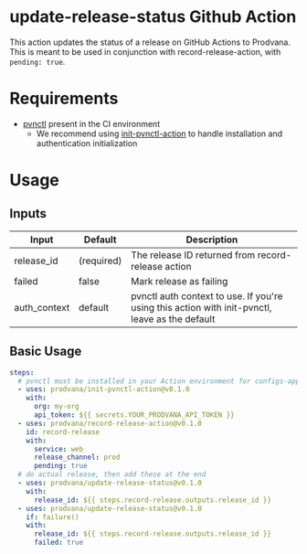# update-release-status Github Action

This action updates the status of a release on GitHub Actions to Prodvana. This is meant to be used in conjunction with record-release-action, with `pending: true`.


# Requirements
- [pvnctl](https://github.com/prodvana/pvnctl) present in the CI environment
  - We recommend using [init-pvnctl-action](https://github.com/prodvana/init-pvnctl-action) to handle installation and authentication initialization

# Usage

## Inputs

| Input             | Default        | Description                                                                                                                                              |
| ----------------- | -------------- | -------------------------------------------------------------------------------------------------------------------------------------------------------- |
| release_id        | (required)     | The release ID returned from record-release action                                                                                                       |
| failed            | false          | Mark release as failing                                                                                                                                  |
| auth_context      | default        | pvnctl auth context to use. If you're using this action with init-pvnctl, leave as the default                                                           |


## Basic Usage

```yaml
steps:
  # pvnctl must be installed in your Action environment for configs-apply
  - uses: prodvana/init-pvnctl-action@v0.1.0 
    with:
      org: my-org
      api_token: ${{ secrets.YOUR_PRODVANA_API_TOKEN }}
  - uses: prodvana/record-release-action@v0.1.0
    id: record-release
    with:
      service: web
      release_channel: prod
      pending: true
  # do actual release, then add these at the end
  - uses: prodvana/update-release-status@v0.1.0
    with:
      release_id: ${{ steps.record-release.outputs.release_id }}
  - uses: prodvana/update-release-status@v0.1.0
    if: failure()
    with:
      release_id: ${{ steps.record-release.outputs.release_id }}
      failed: true
```